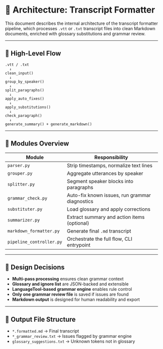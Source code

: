 # 📐 Architecture: Transcript Formatter

This document describes the internal architecture of the transcript formatter pipeline, which processes `.vtt` or `.txt` transcript files into clean Markdown documents, enriched with glossary substitutions and grammar review.

---

## 🧭 High-Level Flow

```
.vtt / .txt
  ↓
clean_input()
  ↓
group_by_speaker()
  ↓
split_paragraphs()
  ↓
apply_auto_fixes()
  ↓
apply_substitutions()
  ↓
check_paragraph()
  ↓
generate_summary() + generate_markdown()
```

---

## 🔧 Modules Overview

| Module               | Responsibility                                  |
|----------------------|--------------------------------------------------|
| `parser.py`          | Strip timestamps, normalize text lines          |
| `grouper.py`         | Aggregate utterances by speaker                 |
| `splitter.py`        | Segment speaker blocks into paragraphs          |
| `grammar_check.py`   | Auto-fix known issues, run grammar diagnostics  |
| `substituter.py`     | Load glossary and apply corrections             |
| `summarizer.py`      | Extract summary and action items (optional)     |
| `markdown_formatter.py` | Generate final `.md` transcript               |
| `pipeline_controller.py` | Orchestrate the full flow, CLI entrypoint   |

---

## 🧠 Design Decisions

- **Multi-pass processing** ensures clean grammar context
- **Glossary and ignore list** are JSON-backed and extensible
- **LanguageTool-based grammar engine** enables rule control
- **Only one grammar review file** is saved if issues are found
- **Markdown output** is designed for human readability and export

---

## 📁 Output File Structure

- `*.formatted.md` → Final transcript
- `*_grammar_review.txt` → Issues flagged by grammar engine
- `glossary_suggestions.txt` → Unknown tokens not in glossary
